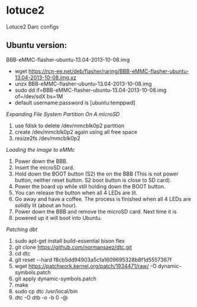 lotuce2
=======

Lotuce2 Darc configs
<!-- http://www.braindeadprojects.com/blog/what/startech-pex10000sfp-and-locating-modules-in-the-linux-source/ -->
Ubuntu version:
--------------
BBB-eMMC-flasher-ubuntu-13.04-2013-10-08.img

* wget https://rcn-ee.net/deb/flasher/raring/BBB-eMMC-flasher-ubuntu-13.04-2013-10-08.img.xz
* unzx BBB-eMMC-flasher-ubuntu-13.04-2013-10-08.img
* sudo dd if=BBB-eMMC-flasher-ubuntu-13.04-2013-10-08.img of=/dev/sdX bs=1M
* default username:password is [ubuntu:temppwd]

*Expanding File System Partition On A microSD*
   1. use fdisk to delete /dev/mmcblk0p2 partition
   2. create /dev/mmcblk0p2 again using all free space
   3. resize2fs /dev/mmcblk0p2


*Loading the image to eMMc*
   1. Power down the BBB.
   2. Insert the microSD card.
   3. Hold down the BOOT button (S2) the on the BBB (This is not power button, neither reset button. S2 boot button is close to SD card).
   4. Power the board up while still holding down the BOOT button.
   5. You can release the button when all 4 LEDs are lit.
   6. Go away and have a coffee. The process is finished when all 4 LEDs are solidly lit (about an hour).
   7. Power down the BBB and remove the microSD card. Next time it is
   8. powered up it will boot into Ubuntu.


*Patching dbt*
   1. sudo apt-get install build-essential bison flex
   2. git clone https://github.com/normansaez/dtc.git
   3. cd dtc
   4. git reset --hard f8cb5dd94903a5cfa1609695328b8f1d5557367f
   5. wget https://patchwork.kernel.org/patch/1934471/raw/ -O dynamic-symbols.patch
   6. git apply dynamic-symbols.patch
   7. make
   8. sudo cp dtc /usr/local/bin
   9. dtc -O dtb -o <overlay filename> -b 0 -@ <source filename>
